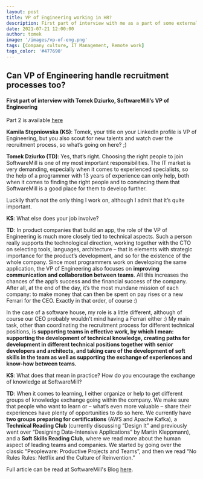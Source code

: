 ```yaml
---
layout: post
title: VP of Engineering working in HR?
description: First part of interview with me as a part of some external cooperation in SoftwareMill, company I work for.
date: 2021-07-21 12:00:00
author: tomek
image: '/images/vp-of-eng.png'
tags: [Company culture, IT Management, Remote work]
tags_color: '#477690'
---
```


## Can VP of Engineering handle recruitment processes too?

#### First part of interview with Tomek Dziurko, SoftwareMill’s VP of Engineering

Part 2 is available [here]({{site.baseurl}}/blog/holacracy-in-a-software-house)

**Kamila Stępniowska (KS)**: Tomek, your title on your LinkedIn profile is VP of Engineering, but you also scout for new talents 
and watch over the recruitment process, so what’s going on here? ;)

**Tomek Dziurko (TD)**: Yes, that’s right. Choosing the right people to join SoftwareMill is one of my most important responsibilities. 
The IT market is very demanding, especially when it comes to experienced specialists, so the help of a programmer with 
13 years of experience can only help, both when it comes to finding the right people and to convincing them that SoftwareMill 
is a good place for them to develop further.

Luckily that’s not the only thing I work on, although I admit that it’s quite important.

**KS**: What else does your job involve?

**TD**: In product companies that build an app, the role of the VP of Engineering is much more closely tied to technical aspects. 
Such a person really supports the technological direction, working together with the CTO on selecting tools, languages, 
architecture – that is elements with strategic importance for the product’s development, and so for the existence of the 
whole company. Since most programmers work on developing the same application, the VP of Engineering also focuses on 
**improving communication and collaboration between teams**. All this increases the chances of the app’s success and the 
financial success of the company. After all, at the end of the day, it’s the most mundane mission of each company: to make 
money that can then be spent on pay rises or a new Ferrari for the CEO. Exactly in that order, of course :)

In the case of a software house, my role is a little different, although of course our CEO probably wouldn’t mind 
having a Ferrari either :) My main task, other than coordinating the recruitment process for different technical 
positions, is **supporting teams in effective work, by which I mean: supporting the development of technical 
knowledge, creating paths for development in different technical positions together with senior developers and architects, 
and taking care of the development of soft skills in the team as well as supporting the exchange of experiences and know-how 
between teams.**

**KS**: What does that mean in practice? How do you encourage the exchange of knowledge at SoftwareMill?

**TD**: When it comes to learning, I either organize or help to get different groups of knowledge exchange going within 
the company. We make sure that people who want to learn or – what’s even more valuable – share their experiences 
have plenty of opportunities to do so here. We currently have **two groups preparing for certifications** (AWS and Apache Kafka),
a **Technical Reading Club** (currently discussing “Design It” and previously went over “Designing Data-Intensive Applications” 
by Martin Kleppmann), and a **Soft Skills Reading Club**, where we read more about the human aspect of leading teams and companies. 
We started by going over the classic “Peopleware: Productive Projects and Teams”, and then we read 
“No Rules Rules: Netflix and the Culture of Reinvention.”


Full article can be read at SoftwareMill's Blog [here](https://softwaremill.com/vp-of-engineering-working-in-hr/).